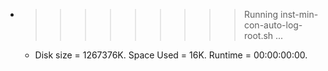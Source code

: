 * >>>>>>>>> Running inst-min-con-auto-log-root.sh ...
  * Disk size = 1267376K. Space Used = 16K. Runtime = 00:00:00:00.

